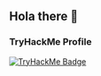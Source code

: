 ## Hola there 👋

<!--
**levontumanyan/levontumanyan** is a ✨ _special_ ✨ repository because its `README.md` (this file) appears on your GitHub profile.

Here are some ideas to get you started:

- 🔭 I’m currently working on ...
- 🌱 I’m currently learning ...
- 👯 I’m looking to collaborate on ...
- 🤔 I’m looking for help with ...
- 💬 Ask me about ...
- 📫 How to reach me: ...
- 😄 Pronouns: ...
- ⚡ Fun fact: ...
-->

### TryHackMe Profile
[![TryHackMe Badge](https://tryhackme-badges.s3.amazonaws.com/fibonacci011235.png)](https://tryhackme.com/p/fibonacci011235?v=3)
